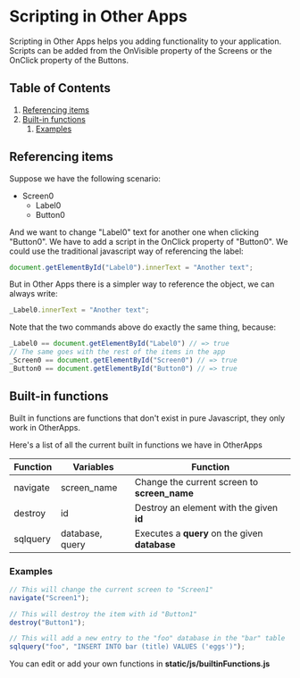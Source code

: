 # Scripting in Other Apps

Scripting in Other Apps helps you adding functionality to your application.
Scripts can be added from the OnVisible property of the Screens or the OnClick property of the Buttons.

## Table of Contents
1. [Referencing items](#referencing-items)
2. [Built-in functions](#built-in-functions)
    1. [Examples](#examples)

## Referencing items
Suppose we have the following scenario:
- Screen0
    - Label0
    - Button0

And we want to change "Label0" text for another one when clicking "Button0". We have to add a script in the OnClick property of "Button0".
We could use the traditional javascript way of referencing the label:
```js
document.getElementById("Label0").innerText = "Another text";
```
But in Other Apps there is a simpler way to reference the object, we can always write:
```js
_Label0.innerText = "Another text";
```
Note that the two commands above do exactly the same thing, because:
```js
_Label0 == document.getElementById("Label0") // => true
// The same goes with the rest of the items in the app
_Screen0 == document.getElementById("Screen0") // => true
_Button0 == document.getElementById("Button0") // => true
```

## Built-in functions
Built in functions are functions that don't exist in pure Javascript, they only work in OtherApps.

Here's a list of all the current built in functions we have in OtherApps

| Function      | Variables | Function
|---|---|---|
| navigate  | screen_name| Change the current screen to **screen_name** |
| destroy     | id | Destroy an element with the given **id** |
| sqlquery      | database, query     | Executes a **query** on the given **database** |

### Examples

```js
// This will change the current screen to "Screen1"
navigate("Screen1");

// This will destroy the item with id "Button1"
destroy("Button1");

// This will add a new entry to the "foo" database in the "bar" table
sqlquery("foo", "INSERT INTO bar (title) VALUES ('eggs')");
```

You can edit or add your own functions in **static/js/builtinFunctions.js**